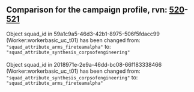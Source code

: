 ## Comparison for the campaign profile, rvn: [520](https://github.com/PRO100KatYT/FortniteProfileRevisions/tree/main/profiles/campaign/520%20campaign.json)-[521](https://github.com/PRO100KatYT/FortniteProfileRevisions/tree/main/profiles/campaign/521%20campaign.json)

Object squad_id in 59a1c9a5-46d3-42b1-8975-506f5fdacc99 (Worker:workerbasic_uc_t01) has been changed from: `"squad_attribute_arms_fireteamalpha"` to: `"squad_attribute_synthesis_corpsofengineering"`
<br><br>
Object squad_id in 2018971e-2e9a-46dd-bc08-66f183338466 (Worker:workerbasic_uc_t01) has been changed from: `"squad_attribute_synthesis_corpsofengineering"` to: `"squad_attribute_arms_fireteamalpha"`
<br><br>
